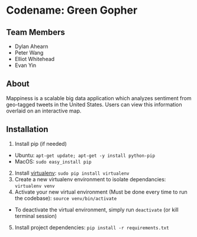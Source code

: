 # Codename: Green Gopher

## Team Members
* Dylan Ahearn
* Peter Wang
* Elliot Whitehead
* Evan Yin

## About
Mappiness is a scalable big data application which analyzes sentiment from geo-tagged tweets in the United States. Users can view this information overlaid on an interactive map.

## Installation
1. Install pip (if needed)
  * Ubuntu: `apt-get update; apt-get -y install python-pip`
  * MacOS: `sudo easy_install pip`
2. Install [virtualenv](https://virtualenv.pypa.io/en/stable/): `sudo pip install virtualenv`
3. Create a new virtualenv environment to isolate dependancies: `virtualenv venv`
4. Activate your new virtual environment (Must be done every time to run the codebase): `source venv/bin/activate`
  * To deactivate the virtual environment, simply run `deactivate` (or kill terminal session)
5. Install project dependencies: `pip install -r requirements.txt`
